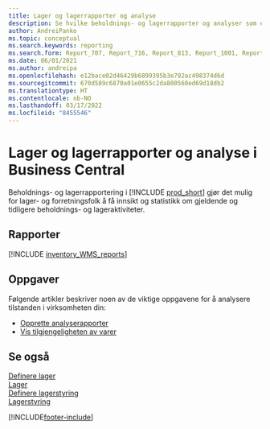 ```yaml
---
title: Lager og lagerrapporter og analyse
description: Se hvilke beholdnings- og lagerrapporter og analyser som er tilgjengelige i standardversjonen av Business Central, slik at du kan holde oversikt over virksomheten.
author: AndreiPanko
ms.topic: conceptual
ms.search.keywords: reporting
ms.search.form: Report_707, Report_716, Report_813, Report_1001, Report_5807, Report_5808, Report_5809, Report_7313, Report_7319, Report_7320
ms.date: 06/01/2021
ms.author: andreipa
ms.openlocfilehash: e12bace02d46429b6899395b3e792ac498374d6d
ms.sourcegitcommit: 670d589c6870a01e0655c2da800560ed69d18db2
ms.translationtype: HT
ms.contentlocale: nb-NO
ms.lasthandoff: 03/17/2022
ms.locfileid: "8455546"
---
```

# <a name="inventory-and-warehouse-reports-and-analytics-in-business-central"></a>Lager og lagerrapporter og analyse i Business Central

Beholdnings- og lagerrapportering i [!INCLUDE [prod_short](includes/prod_short.md)] gjør det mulig for lager- og forretningsfolk å få innsikt og statistikk om gjeldende og tidligere beholdnings- og lageraktiviteter.  

## <a name="reports"></a>Rapporter
[!INCLUDE [inventory_WMS_reports](includes/inventory-WMS-reports-include.md)]


## <a name="tasks"></a>Oppgaver

Følgende artikler beskriver noen av de viktige oppgavene for å analysere tilstanden i virksomheten din:

* [Opprette analyserapporter](bi-how-create-analysis-views-reports.md)  
* [Vis tilgjengeligheten av varer](inventory-how-availability-overview.md)


## <a name="see-also"></a>Se også

[Definere lager](inventory-setup-inventory.md)  
[Lager](inventory-manage-inventory.md)  
[Definere lagerstyring](warehouse-setup-warehouse.md)  
[Lagerstyring](warehouse-manage-warehouse.md)  

[!INCLUDE[footer-include](includes/footer-banner.md)]
